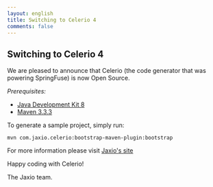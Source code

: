 ```yaml
---
layout: english
title: Switching to Celerio 4
comments: false
---
```


## Switching to Celerio 4

We are pleased to announce that Celerio (the code generator that was powering SpringFuse) is now Open Source.

*Prerequisites:*

* [Java Development Kit 8](http://www.oracle.com/technetwork/java/javase/downloads/index.html)
* [Maven 3.3.3](https://maven.apache.org/download.cgi)


To generate a sample project, simply run:

	mvn com.jaxio.celerio:bootstrap-maven-plugin:bootstrap
    
For more information please visit [Jaxio's site](http://www.jaxio.com/en/)

Happy coding with Celerio!

The Jaxio team.

<br/>
<br/>
<br/>
<br/>
<br/>
<br/>
<br/>
<br/>
<br/>
<br/>
